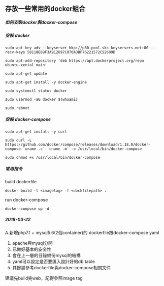 ## 存放一些常用的docker組合
##### 如何安裝docker與docker-compose #####

##### 安裝 docker #####
```
sudo apt-key adv --keyserver hkp://p80.pool.sks-keyservers.net:80 --recv-keys 58118E89F3A912897C070ADBF76221572C52609D

sudo apt-add-repository 'deb https://apt.dockerproject.org/repo ubuntu-xenial main'

sudo apt-get update

sudo apt-get install -y docker-engine

sudo systemctl status docker

sudo usermod -aG docker $(whoami)

sudo reboot
```
##### 安裝 docker-compose #####
```
sudo apt-get install -y curl

sudo curl -L https://github.com/docker/compose/releases/download/1.18.0/docker-compose-`uname -s`-`uname -m` -o /usr/local/bin/docker-compose

sudo chmod +x /usr/local/bin/docker-compose
```

##### 常用指令 #####

build dockerfile
```
docker build -t <imagetag> -f <dockfilepath> .
```
run docker-compose
```
docker-compose up -d
```
##### 2018-03-22 #####
A.新增php7.1 + mysql5.6(2個container)的
  dockerfile跟docker-compose yaml
  
  1. apache與mysql分開
  2. 已做好基本的安全性
  3. 會在上一層的目錄備份mysql的結構
  4. yaml可以設定是否要匯入設計好的db table
  5. 其餘請參考dockerfile與docker-compose相關文件

  建議先build完web，記得參照image tag